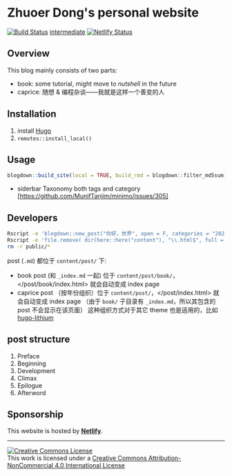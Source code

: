 # Zhuoer Dong's personal website
[![Build Status](https://travis-ci.com/dongzhuoer/homesite.svg?branch=master)](https://travis-ci.com/dongzhuoer/homesite)
[intermediate](https://gitlab.com/dongzhuoer/homesite-hugo)
[![Netlify Status](https://api.netlify.com/api/v1/badges/5227017d-d925-4490-b603-7214251b94bb/deploy-status)](https://app.netlify.com/sites/zhuoer/deploys)



## Overview

This blog mainly consists of two parts:

- book: some tutorial, might move to _nutshell_ in the future
- caprice: 随想 & 编程杂谈——我就是这样一个善变的人



## Installation

1. install [Hugo](https://github.com/gohugoio/hugo)
1. `remotes::install_local()`



## Usage

```r
blogdown::build_site(local = TRUE, build_rmd = blogdown::filter_md5sum)
```

- siderbar Taxonomy both tags and category [https://github.com/MunifTanjim/minimo/issues/305]



## Developers

```bash
Rscript -e 'blogdown::new_post("你好，世界", open = F, categories = "2021")'
Rscript -e 'file.remove( dir(here::here("content"), "\\.html$", full = T, recursive = T) )'
rm -r public/*
```

post (`.md`) 都位于 `content/post/` 下:
- book post (和 `_index.md` 一起) 位于 `content/post/book/`，</post/book/index.html> 就会自动变成 index page
- caprice post （按年份组织）位于 `content/post/`，</post/index.html> 就会自动变成 index page （由于 `book/` 子目录有 `_index.md`，所以其包含的 post 不会显示在该页面）
这种组织方式对于其它 theme 也是适用的，比如 [hugo-lithium](https://github.com/yihui/hugo-lithium)



## post structure

1. Preface
1. Beginning
1. Development
1. Climax
1. Epilogue
1. Afterword



## Sponsorship

This website is hosted by **[Netlify](https://www.netlify.com/)**.



-----------------------
[![Creative Commons License](https://i.creativecommons.org/l/by-nc/4.0/88x31.png)](http://creativecommons.org/licenses/by-nc/4.0/)  
This work is licensed under a [Creative Commons Attribution-NonCommercial 4.0 International License](http://creativecommons.org/licenses/by-nc/4.0/)
